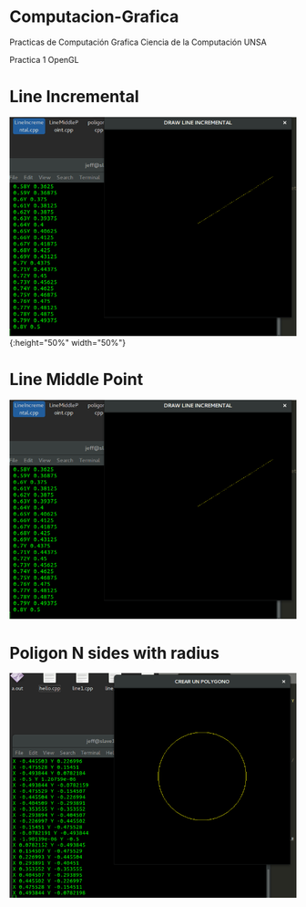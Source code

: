 # Computacion-Grafica
Practicas de Computación Grafica Ciencia de la Computación UNSA

Practica 1 OpenGL

# Line Incremental

![alt text](PRACTICA%201/line1.png){:height="50%" width="50%"}

# Line Middle Point

![alt text](PRACTICA%201/line1.png)


# Poligon N sides with radius

![alt text](PRACTICA%201/poligono.png)
